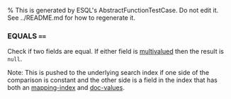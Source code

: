 % This is generated by ESQL's AbstractFunctionTestCase. Do not edit it. See ../README.md for how to regenerate it.

### EQUALS `==`
Check if two fields are equal. If either field is [multivalued](https://www.elastic.co/docs/reference/query-languages/esql/esql-multivalued-fields) then the result is `null`.

Note: This is pushed to the underlying search index if one side of the comparison is constant and the other side is a field in the index that has both an [mapping-index](https://www.elastic.co/docs/reference/elasticsearch/mapping-reference/mapping-index) and [doc-values](https://www.elastic.co/docs/reference/elasticsearch/mapping-reference/doc-values).
